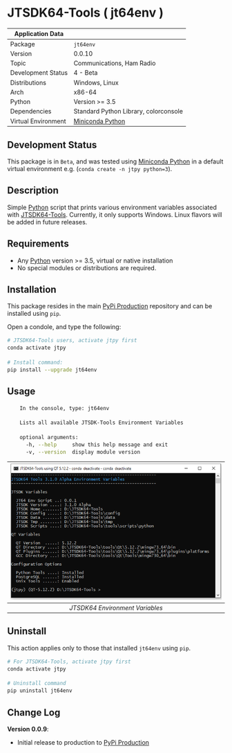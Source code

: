 # JTSDK64-Tools ( jt64env )

| Application Data ||
| ---| --- |
| Package             | `jt64env`
| Version             | 0.0.10
| Topic               | Communications, Ham Radio
| Development Status  | 4 - Beta
| Distributions       | Windows, Linux
| Arch                | x86-64
| Python              | Version >= 3.5
| Dependencies        | Standard Python Library, colorconsole
| Virtual Environment | [Miniconda Python]

## Development Status

This package is in `Beta`, and was tested using [Miniconda Python][]
in a default virtual environment e.g. (`conda create -n jtpy python=3`).

## Description

Simple [Python][] script that prints various environment variables associated
with [JTSDK64-Tools][]. Currently, it only supports Windows. Linux flavors will
be added in future releases.

## Requirements

- Any [Python][] version >= 3.5, virtual or native installation
- No special modules or distributions are required.

## Installation

This package resides in the main [PyPi Production][] repository and can be
installed using `pip`.

Open a condole, and type the following:

```bash
# JTSDK64-Tools users, activate jtpy first
conda activate jtpy

# Install command:
pip install --upgrade jt64env
```

## Usage

```bash
    In the console, type: jt64env

    Lists all available JTSDK-Tools Environment Variables

    optional arguments:
      -h, --help     show this help message and exit
      -v, --version  display module version
```

| ![Set Environment](docs/images/jt64env.PNG?raw=true) |
|:--:|
| *JTSDK64 Environment Variables* |

## Uninstall

This action applies only to those that installed `jt64env` using `pip`.

```bash
# For JTSDK64-Tools, activate jtpy first
conda activate jtpy

# Uninstall command
pip uninstall jt64env
```

## Change Log

**Version 0.0.9**:

- Initial release to production to [PyPi Production][]

[Install Miniconda Python]: `https://ki7mt.github.io/jtsdk64-tools/`
[JTSDK64-Tools]: `https://github.com/KI7MT/jtsdk64-tools`
[test.pypi.org]: `https://test.pypi.org/project/jt64env/`
[PyPi Production]: `https://pypi.org/project/jt64env/`
[Miniconda Python]: `https://docs.conda.io/en/latest/miniconda.html`
[Python]: `https://www.python.org/`
